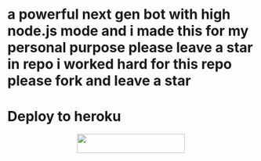 # a powerful next gen bot with high node.js mode and i made this for my personal purpose please leave a star in repo i worked hard for this repo please fork and leave a star

# Deploy to heroku
<p align="center"><a href="https://heroku.com/deploy?template=https://github.com/ashui501/Prince-Goku-robot"> <img src="https://img.shields.io/badge/Deploy%20To%20Heroku-black?style=for-the-badge&logo=heroku" width="220" height="38.45"/></a></p>
